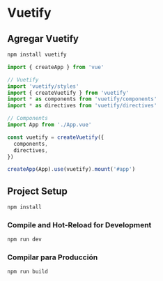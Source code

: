 # Vuetify

## Agregar Vuetify

```sh
npm install vuetify
```

``` js
import { createApp } from 'vue'

// Vuetify
import 'vuetify/styles'
import { createVuetify } from 'vuetify'
import * as components from 'vuetify/components'
import * as directives from 'vuetify/directives'

// Components
import App from './App.vue'

const vuetify = createVuetify({
  components,
  directives,
})

createApp(App).use(vuetify).mount('#app')
```


## Project Setup

```sh
npm install
```

### Compile and Hot-Reload for Development

```sh
npm run dev
```

### Compilar para Producción

```sh
npm run build
```
